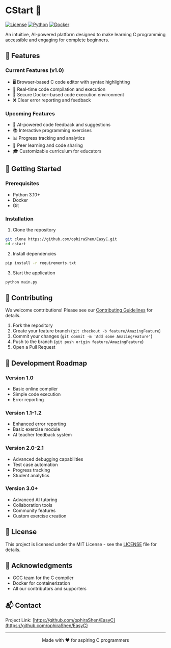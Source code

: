 # CStart 🚀

[![License](https://img.shields.io/badge/license-MIT-blue.svg)](LICENSE)
[![Python](https://img.shields.io/badge/python-3.10+-blue.svg)](https://www.python.org/downloads/)
[![Docker](https://img.shields.io/badge/docker-required-blue.svg)](https://www.docker.com/)

An intuitive, AI-powered platform designed to make learning C programming accessible and engaging for complete beginners.

## 🎯 Features

### Current Features (v1.0)
- 🖥️ Browser-based C code editor with syntax highlighting
- 🔄 Real-time code compilation and execution
- 🐳 Secure Docker-based code execution environment
- ❌ Clear error reporting and feedback

### Upcoming Features
- 🤖 AI-powered code feedback and suggestions
- 📚 Interactive programming exercises
- 📊 Progress tracking and analytics
- 👥 Peer learning and code sharing
- 🎓 Customizable curriculum for educators

## 🚀 Getting Started

### Prerequisites
- Python 3.10+
- Docker
- Git

### Installation

1. Clone the repository
```bash
git clone https://github.com/ophiraShen/EasyC.git
cd cstart
```

2. Install dependencies
```bash
pip install -r requirements.txt
```

3. Start the application
```bash
python main.py
```


## 🤝 Contributing

We welcome contributions! Please see our [Contributing Guidelines](CONTRIBUTING.md) for details.

1. Fork the repository
2. Create your feature branch (`git checkout -b feature/AmazingFeature`)
3. Commit your changes (`git commit -m 'Add some AmazingFeature'`)
4. Push to the branch (`git push origin feature/AmazingFeature`)
5. Open a Pull Request

## 📝 Development Roadmap

### Version 1.0
- Basic online compiler
- Simple code execution
- Error reporting

### Version 1.1-1.2
- Enhanced error reporting
- Basic exercise module
- AI teacher feedback system

### Version 2.0-2.1
- Advanced debugging capabilities
- Test case automation
- Progress tracking
- Student analytics

### Version 3.0+
- Advanced AI tutoring
- Collaboration tools
- Community features
- Custom exercise creation

## 📄 License

This project is licensed under the MIT License - see the [LICENSE](LICENSE) file for details.

## 🙏 Acknowledgments

- GCC team for the C compiler
- Docker for containerization
- All our contributors and supporters

## 📬 Contact

Project Link: [https://github.com/ophiraShen/EasyC](https://github.com/ophiraShen/EasyC)

---

<p align="center">Made with ❤️ for aspiring C programmers</p>